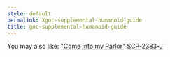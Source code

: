 ```yaml
---
style: default
permalink: Xgoc-supplemental-humanoid-guide
title: goc-supplemental-humanoid-guide
---
```

You may also like:
["Come into my Parlor"](http://scp-wiki.net/goc-tale-comeintomyparlor)
[SCP-2383-J](http://scp-wiki.net/scp-2383-j)